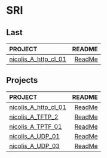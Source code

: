 # SRI

## Last

| PROJECT | README |
| :--- | ---: |
| [nicolis_A_http_cl_01](https://github.com/NicolisAlessandro/SRI/tree/master/src/nicolis_A_http_cl_01/bin) | [ReadMe](https://github.com/NicolisAlessandro/SRI/tree/master/src/nicolis_A_http_cl_01/doc/README.md) |

## Projects

| PROJECT | README |
| :--- | ---: |
| [nicolis_A_http_cl_01](https://github.com/NicolisAlessandro/SRI/tree/master/src/nicolis_A_http_cl_01/bin) | [ReadMe](https://github.com/NicolisAlessandro/SRI/tree/master/src/nicolis_A_http_cl_01/doc/README.md) |
| [nicolis_A_TFTP_2](https://github.com/NicolisAlessandro/SRI/tree/master/src/nicolis_A_TFTP_2/bin) | [ReadMe](https://github.com/NicolisAlessandro/SRI/tree/master/src/nicolis_A_TFTP_2/doc/README.md) |
| [nicolis_A_TPTF_01](https://github.com/NicolisAlessandro/SRI/tree/master/src/nicolis_A_TPTF_01/bin) | [ReadMe](https://github.com/NicolisAlessandro/SRI/tree/master/src/nicolis_A_TPTF_01/doc/README.md) |
| [nicolis_A_UDP_01](https://github.com/NicolisAlessandro/SRI/tree/master/src/nicolis_A_UDP_01/bin) | [ReadMe](https://github.com/NicolisAlessandro/SRI/tree/master/src/nicolis_A_UDP_01/doc/README.md) |
| [nicolis_A_UDP_03](https://github.com/NicolisAlessandro/SRI/tree/master/src/nicolis_A_UDP_03/bin) | [ReadMe](https://github.com/NicolisAlessandro/SRI/tree/master/src/nicolis_A_UDP_03/doc/README.md) |
